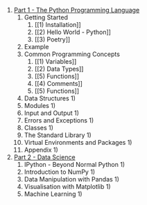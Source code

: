 1) [Part 1 - The Python Programming Language](https://docs.python.org/3/tutorial/index.html)
	1) Getting Started
		1) [[1) Installation]]
		2) [[2) Hello World - Python]]
		3) [[3) Poetry]]
	2) Example
	3) Common Programming Concepts
		1) [[1) Variables]]
		2) [[2) Data Types]]
		3) [[5) Functions]]
		4) [[4) Comments]]
		5) [[5) Functions]]
	4) Data Structures
		1) 
	5) Modules
		1) 
	6) Input and Output
		1) 
	7) Errors and Exceptions
		1) 
	8) Classes
		1) 
	9) The Standard Library
		1) 
	10) Virtual Environments and Packages
		1) 
	11) Appendix
		1) 
2) [Part 2 - Data Science](https://jakevdp.github.io/PythonDataScienceHandbook/)
	1) IPython - Beyond Normal Python
		1) 
	2) Introduction to NumPy
		1) 
	3) Data Manipulation with Pandas
		1) 
	4) Visualisation with Matplotlib
		1) 
	5) Machine Learning
		1) 
